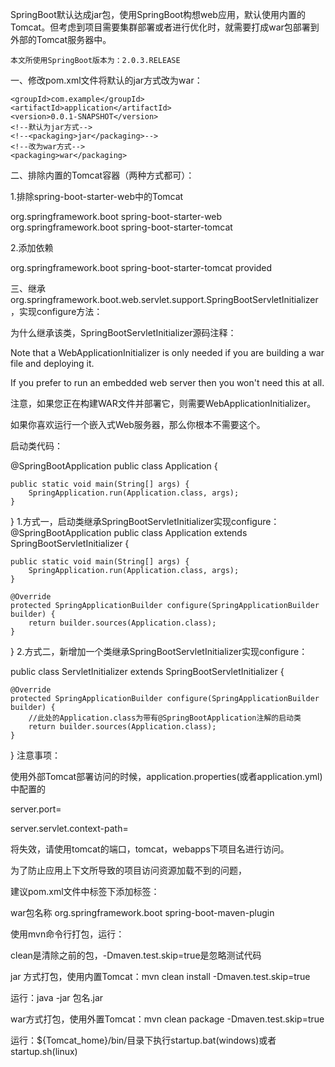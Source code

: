  SpringBoot默认达成jar包，使用SpringBoot构想web应用，默认使用内置的Tomcat。但考虑到项目需要集群部署或者进行优化时，就需要打成war包部署到外部的Tomcat服务器中。

    本文所使用SpringBoot版本为：2.0.3.RELEASE

一、修改pom.xml文件将默认的jar方式改为war：
```
<groupId>com.example</groupId>
<artifactId>application</artifactId>
<version>0.0.1-SNAPSHOT</version>
<!--默认为jar方式-->
<!--<packaging>jar</packaging>-->
<!--改为war方式-->
<packaging>war</packaging>
```
二、排除内置的Tomcat容器（两种方式都可）：

1.排除spring-boot-starter-web中的Tomcat

<dependency>
    <groupId>org.springframework.boot</groupId>
    <artifactId>spring-boot-starter-web</artifactId>
    <exclusions>
        <exclusion>
            <groupId>org.springframework.boot</groupId>
            <artifactId>spring-boot-starter-tomcat</artifactId>
        </exclusion>
    </exclusions>
</dependency>

2.添加依赖

<dependency>
    <groupId>org.springframework.boot</groupId>
    <artifactId>spring-boot-starter-tomcat</artifactId>
    <!--打包的时候可以不用包进去，别的设施会提供。事实上该依赖理论上可以参与编译，测试，运行等周期。
        相当于compile，但是打包阶段做了exclude操作-->
    <scope>provided</scope>
</dependency>

三、继承org.springframework.boot.web.servlet.support.SpringBootServletInitializer，实现configure方法：

为什么继承该类，SpringBootServletInitializer源码注释：

Note that a WebApplicationInitializer is only needed if you are building a war file and deploying it. 

If you prefer to run an embedded web server then you won't need this at all.

注意，如果您正在构建WAR文件并部署它，则需要WebApplicationInitializer。

如果你喜欢运行一个嵌入式Web服务器，那么你根本不需要这个。

启动类代码：

@SpringBootApplication
public class Application {

    public static void main(String[] args) {
        SpringApplication.run(Application.class, args);
    }

}
1.方式一，启动类继承SpringBootServletInitializer实现configure：
@SpringBootApplication
public class Application extends SpringBootServletInitializer {

    public static void main(String[] args) {
        SpringApplication.run(Application.class, args);
    }

    @Override
    protected SpringApplicationBuilder configure(SpringApplicationBuilder builder) {
        return builder.sources(Application.class);
    }
}
2.方式二，新增加一个类继承SpringBootServletInitializer实现configure：

public class ServletInitializer extends SpringBootServletInitializer {

    @Override
    protected SpringApplicationBuilder configure(SpringApplicationBuilder builder) {
        //此处的Application.class为带有@SpringBootApplication注解的启动类
        return builder.sources(Application.class);
    }

}
注意事项：

使用外部Tomcat部署访问的时候，application.properties(或者application.yml)中配置的

server.port=

server.servlet.context-path=

将失效，请使用tomcat的端口，tomcat，webapps下项目名进行访问。

为了防止应用上下文所导致的项目访问资源加载不到的问题，

建议pom.xml文件中<build></build>标签下添加<finalName></finalName>标签：

<build>
    <!-- 应与application.properties(或application.yml)中context-path保持一致 -->
    <finalName>war包名称</finalName>
    <plugins>
        <plugin>
            <groupId>org.springframework.boot</groupId>
            <artifactId>spring-boot-maven-plugin</artifactId>
        </plugin>
    </plugins>
</build>

使用mvn命令行打包，运行：

clean是清除之前的包，-Dmaven.test.skip=true是忽略测试代码

jar 方式打包，使用内置Tomcat：mvn clean install -Dmaven.test.skip=true

运行：java -jar 包名.jar

war方式打包，使用外置Tomcat：mvn clean package -Dmaven.test.skip=true

运行：${Tomcat_home}/bin/目录下执行startup.bat(windows)或者startup.sh(linux)



